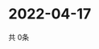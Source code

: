 # 2022-04-17
  共 0条

  <!-- BEGIN -->
  <!-- 最后更新时间Sun Apr 17 2022 03:21:31 GMT+0000 (Coordinated Universal Time) -->
  
  <!-- END -->
  
  